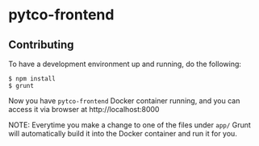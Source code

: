 # pytco-frontend

## Contributing
To have a development environment up and running, do the following:

```
$ npm install
$ grunt
```

Now you have `pytco-frontend` Docker container running, and you can access it
via browser at http://localhost:8000

NOTE: Everytime you make a change to one of the files under `app/` Grunt will
automatically build it into the Docker container and run it for you.
